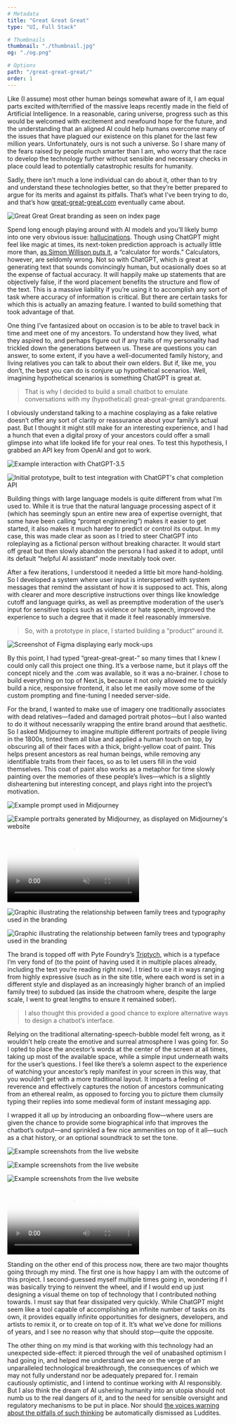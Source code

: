 ```yaml
---
# Metadata
title: "Great Great Great"
type: "UI, Full Stack"

# Thumbnails
thumbnail: "./thumbnail.jpg"
og: "./og.png"

# Options
path: "/great-great-great/"
order: 1
---
```


<article role="article">

  Like (I assume) most other human beings somewhat aware of it, I am equal parts excited with/terrified of the massive leaps recently made in the field of Artificial Intelligence. In a reasonable, caring universe, progress such as this would be welcomed with excitement and newfound hope for the future, and the understanding that an aligned AI could help humans overcome many of the issues that have plagued our existence on this planet for the last few million years. Unfortunately, ours is not such a universe. So I share many of the fears raised by people much smarter than I am, who worry that the race to develop the technology further without sensible and necessary checks in place could lead to potentially catastrophic results for humanity.

  Sadly, there isn’t much a lone individual can do about it, other than to try and understand these technologies better, so that they’re better prepared to argue for its merits and against its pitfalls. That’s what I’ve been trying to do, and that’s how [great-great-great.com](https://www.great-great-great.com) eventually came about.

</article>

![Great Great Great branding as seen on index page](images/index@2x.png)

<article role="article">

  Spend long enough playing around with AI models and you’ll likely bump into one very obvious issue: [hallucinations](https://en.wikipedia.org/wiki/Hallucination_(artificial_intelligence)). Though using ChatGPT might feel like magic at times, its next-token prediction approach is actually little more than, [as Simon Willison puts it](https://simonwillison.net/2023/Apr/2/calculator-for-words/), a “calculator for words.” Calculators, however, are seldomly wrong. Not so with ChatGPT, which *is* great at generating text that sounds convincingly human, but ocasionally does so at the expense of factual accuracy. It will happily make up statements that are objectively false, if the word placement benefits the structure and flow of the text. This is a massive liability if you’re using it to accomplish any sort of task where accuracy of information is critical. But there are certain tasks for which this is actually an amazing feature. I wanted to build something that took advantage of that.

  One thing I’ve fantasized about on occasion is to be able to travel back in time and meet one of my ancestors. To understand how they lived, what they aspired to, and perhaps figure out if any traits of my personality had trickled down the generations between us. These are questions you can answer, to some extent, if you have a well-documented family history, and living relatives you can talk to about their own elders. But if, like me, you don’t, the best you can do is conjure up hypothetical scenarios. Well, imagining hypothetical scenarios is something ChatGPT is great at.

  > That is why I decided to build a small chatbot to emulate conversations with my (hypothetical) great-great-great grandparents.

  I obviously understand talking to a machine cosplaying as a fake relative doesn’t offer any sort of clarity or reassurance about your family’s actual past. But I thought it might still make for an interesting experience, and I had a hunch that even a digital proxy of your ancestors could offer a small glimpse into what life looked life for your real ones. To test this hypothesis, I grabbed an API key from OpenAI and got to work.

</article>

![Example interaction with ChatGPT-3.5](images/chatgpt@2x.png)

![Initial prototype, built to test integration with ChatGPT's chat completion API](images/chatbot-mockup@2x.png)

<article role="article">

  Building things with large language models is quite different from what I’m used to. While it is true that the natural language processing aspect of it (which has seemingly spun an entire new area of expertise overnight, that some have been calling “prompt enginnering”) makes it easier to get started, it also makes it much harder to predict or control its output. In my case, this was made clear as soon as I tried to steer ChatGPT into roleplaying as a fictional person without breaking character. It would start off great but then slowly abandon the persona I had asked it to adopt, until its default “helpful AI assistant” mode inevitably took over.

  After a few iterations, I understood it needed a little bit more hand-holding. So I developed a system where user input is interspersed with system messages that remind the assistant of how it is supposed to act. This, along with clearer and more descriptive instructions over things like knowledge cutoff and language quirks, as well as preemptive moderation of the user’s input for sensitive topics such as violence or hate speech, improved the experience to such a degree that it made it feel reasonably immersive.

  > So, with a prototype in place, I started building a “product” around it.

</article>

![Screenshot of Figma displaying early mock-ups](images/figma@2x.png)

<article role="article">

  By this point, I had typed “great-great-great-” so many times that I knew I could only call this project one thing. It’s a verbose name, but it plays off the concept nicely and the .com was available, so it was a no-brainer. I chose to build everything on top of Next.js, because it not only allowed me to quickly build a nice, responsive frontend, it also let me easily move some of the custom prompting and fine-tuning I needed server-side.

  For the brand, I wanted to make use of imagery one traditionally associates with dead relatives—faded and damaged portrait photos—but I also wanted to do it without necessarily wrapping the entire brand around that aesthetic. So I asked Midjourney to imagine multiple different portraits of people living in the 1800s, tinted them all blue and applied a human touch on top, by obscuring all of their faces with a thick, bright-yellow coat of paint. This helps present ancestors as real human beings, while removing any identifiable traits from their faces, so as to let users fill in the void themselves. This coat of paint also works as a metaphor for time slowly painting over the memories of these people’s lives—which is a slightly disheartening but interesting concept, and plays right into the project’s motivation.

</article>

![Example prompt used in Midjourney](images/midjourney-prompt@2x.jpg)

![Example portraits generated by Midjourney, as displayed on Midjourney's website](images/midjourney-grid@2x.jpg)

<video controls muted playsinline autoplay loop preload poster="/videos/great-great-great/portraits.jpg">
  <source src="/videos/great-great-great/portraits.mp4" type="video/mp4" />
</video>

![Graphic illustrating the relationship between family trees and typography used in the branding](images/family-tree-1@2x.png)

![Graphic illustrating the relationship between family trees and typography used in the branding](images/family-tree-2@2x.png)

<article role="article">

  The brand is topped off with Pyte Foundry’s [Triptych](https://thepytefoundry.net/typefaces/triptych/), which is a typeface I’m very fond of (to the point of having used it in multiple places already, including the text you’re reading right now). I tried to use it in ways ranging from highly expressive (such as in the site title, where each word is set in a different style and displayed as an increasingly higher branch of an implied family tree) to subdued (as inside the chatroom where, despite the large scale, I went to great lengths to ensure it remained sober).

  > I also thought this provided a good chance to explore alternative ways to design a chatbot’s interface.

  Relying on the traditional alternating-speech-bubble model felt wrong, as it wouldn’t help create the emotive and surreal atmosphere I was going for. So I opted to place the ancestor’s words at the center of the screen at all times, taking up most of the available space, while a simple input underneath waits for the user’s questions. I feel like there’s a solemn aspect to the experience of watching your ancestor’s reply manifest in your screen in this way, that you wouldn’t get with a more traditional layout. It imparts a feeling of reverence and effectively captures the notion of ancestors communicating from an ethereal realm, as opposed to forcing you to picture them clumsily typing their replies into some medieval form of instant messaging app.

  I wrapped it all up by introducing an onboarding flow—where users are given the chance to provide some biographical info that improves the chatbot’s output—and sprinkled a few nice ammenities on top of it all—such as a chat history, or an optional soundtrack to set the tone.

</article>


![Example screenshots from the live website](images/screens-1@2x.png)

![Example screenshots from the live website](images/screens-2@2x.png)

![Example screenshots from the live website](images/screens-3@2x.png)

<video controls playsinline loop preload poster="/videos/great-great-great/walkthrough.png">
  <source src="/videos/great-great-great/walkthrough.mp4" type="video/mp4" />
</video>

<article role="article">

  Standing on the other end of this process now, there are two major thoughts going through my mind. The first one is how happy I am with the outcome of this project. I second-guessed myself multiple times going in, wondering if I was basically trying to reinvent the wheel, and if I would end up just designing a visual theme on top of technology that I contributed nothing towards. I must say that fear dissipated very quickly. While ChatGPT might seem like a tool capable of accomplishing an infinite number of tasks on its own, it provides equally infinite opportunities for designers, developers, and artists to remix it, or to create on top of it. It’s what we’ve done for millions of years, and I see no reason why that should stop—quite the opposite.

  The other thing on my mind is that working with this technology had an unexpected side-effect: it pierced through the veil of unabashed optimism I had going in, and helped me understand we are on the verge of an unparalleled technological breakthrough, the consequences of which we may not fully understand nor be adequately prepared for. I remain cautiously optimistic, and I intend to continue working with AI responsibly. But I also think the dream of AI ushering humanity into an utopia should not numb us to the real dangers of it, and to the need for sensible oversight and regulatory mechanisms to be put in place. Nor should [the voices warning about the pitfalls of such thinking](https://time.com/6273743/thinking-that-could-doom-us-with-ai/) be automatically dismissed as Luddites.

</article>